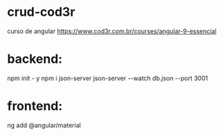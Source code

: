 # crud-cod3r
curso de angular https://www.cod3r.com.br/courses/angular-9-essencial


# backend: 
npm init - y
npm i json-server
json-server --watch db.json --port 3001


# frontend:
ng add @angular/material